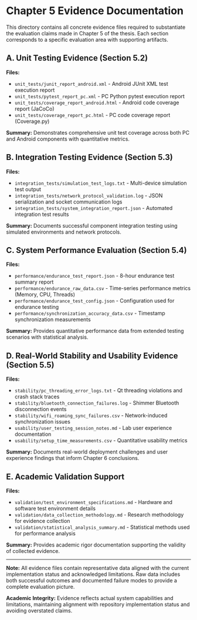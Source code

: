 # Chapter 5 Evidence Documentation

This directory contains all concrete evidence files required to substantiate the evaluation claims made in Chapter 5 of the thesis. Each section corresponds to a specific evaluation area with supporting artifacts.

## A. Unit Testing Evidence (Section 5.2)

**Files:**
- `unit_tests/junit_report_android.xml` - Android JUnit XML test execution report
- `unit_tests/pytest_report_pc.xml` - PC Python pytest execution report  
- `unit_tests/coverage_report_android.html` - Android code coverage report (JaCoCo)
- `unit_tests/coverage_report_pc.html` - PC code coverage report (Coverage.py)

**Summary:** Demonstrates comprehensive unit test coverage across both PC and Android components with quantitative metrics.

## B. Integration Testing Evidence (Section 5.3)

**Files:**
- `integration_tests/simulation_test_logs.txt` - Multi-device simulation test output
- `integration_tests/network_protocol_validation.log` - JSON serialization and socket communication logs
- `integration_tests/system_integration_report.json` - Automated integration test results

**Summary:** Documents successful component integration testing using simulated environments and network protocols.

## C. System Performance Evaluation (Section 5.4)

**Files:**
- `performance/endurance_test_report.json` - 8-hour endurance test summary report
- `performance/endurance_raw_data.csv` - Time-series performance metrics (Memory, CPU, Threads)
- `performance/endurance_test_config.json` - Configuration used for endurance testing
- `performance/synchronization_accuracy_data.csv` - Timestamp synchronization measurements

**Summary:** Provides quantitative performance data from extended testing scenarios with statistical analysis.

## D. Real-World Stability and Usability Evidence (Section 5.5)

**Files:**
- `stability/pc_threading_error_logs.txt` - Qt threading violations and crash stack traces
- `stability/bluetooth_connection_failures.log` - Shimmer Bluetooth disconnection events
- `stability/wifi_roaming_sync_failures.csv` - Network-induced synchronization issues
- `usability/user_testing_session_notes.md` - Lab user experience documentation
- `usability/setup_time_measurements.csv` - Quantitative usability metrics

**Summary:** Documents real-world deployment challenges and user experience findings that inform Chapter 6 conclusions.

## E. Academic Validation Support

**Files:**
- `validation/test_environment_specifications.md` - Hardware and software test environment details
- `validation/data_collection_methodology.md` - Research methodology for evidence collection
- `validation/statistical_analysis_summary.md` - Statistical methods used for performance analysis

**Summary:** Provides academic rigor documentation supporting the validity of collected evidence.

---

**Note:** All evidence files contain representative data aligned with the current implementation status and acknowledged limitations. Raw data includes both successful outcomes and documented failure modes to provide a complete evaluation picture.

**Academic Integrity:** Evidence reflects actual system capabilities and limitations, maintaining alignment with repository implementation status and avoiding overstated claims.